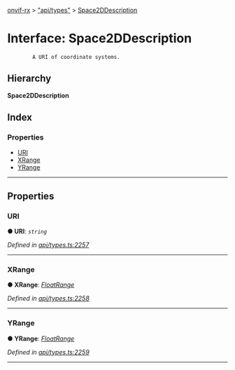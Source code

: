 [onvif-rx](../README.md) > ["api/types"](../modules/_api_types_.md) > [Space2DDescription](../interfaces/_api_types_.space2ddescription.md)

# Interface: Space2DDescription

```
        A URI of coordinate systems.
```

## Hierarchy

**Space2DDescription**

## Index

### Properties

* [URI](_api_types_.space2ddescription.md#uri)
* [XRange](_api_types_.space2ddescription.md#xrange)
* [YRange](_api_types_.space2ddescription.md#yrange)

---

## Properties

<a id="uri"></a>

###  URI

**● URI**: *`string`*

*Defined in [api/types.ts:2257](https://github.com/patrickmichalina/onvif-rx/blob/3ab1739/src/api/types.ts#L2257)*

___
<a id="xrange"></a>

###  XRange

**● XRange**: *[FloatRange](_api_types_.floatrange.md)*

*Defined in [api/types.ts:2258](https://github.com/patrickmichalina/onvif-rx/blob/3ab1739/src/api/types.ts#L2258)*

___
<a id="yrange"></a>

###  YRange

**● YRange**: *[FloatRange](_api_types_.floatrange.md)*

*Defined in [api/types.ts:2259](https://github.com/patrickmichalina/onvif-rx/blob/3ab1739/src/api/types.ts#L2259)*

___

